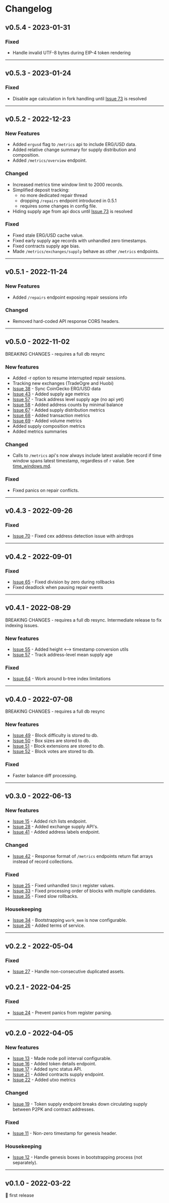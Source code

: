 # Changelog

## v0.5.4 - 2023-01-31

### Fixed
- Handle invalid UTF-8 bytes during EIP-4 token rendering
---

## v0.5.3 - 2023-01-24

### Fixed
- Disable age calculation in fork handling until [Issue 73](https://github.com/abchrisxyz/ergowatch/issues/73) is resolved
---

## v0.5.2 - 2022-12-23

### New Features
- Added `ergusd` flag to `/metrics` api to include ERG/USD data.
- Added relative change summary for supply distribution and composition.
- Added `/metrics/overview` endpoint.

### Changed
- Increased metrics time window limit to 2000 records.
- Simplified deposit tracking:
    - no more dedicated repair thread
    - dropping `/repairs` endpoint introduced in 0.5.1
    - requires some changes in config file.
- Hiding supply age from api docs until [Issue 73](https://github.com/abchrisxyz/ergowatch/issues/73) is resolved

### Fixed
- Fixed stale ERG/USD cache value.
- Fixed early supply age records with unhandled zero timestamps.
- Fixed contracts supply age bias.
- Made `/metrics/exchanges/supply` behave as other `/metrics` endpoints.
---

## v0.5.1 - 2022-11-24

### New Features
- Added `/repairs` endpoint exposing repair sessions info

### Changed
- Removed hard-coded API response CORS headers. 
---

## v0.5.0 - 2022-11-02

BREAKING CHANGES - requires a full db resync

### New features

- Added -r option to resume interrupted repair sessions.
- Tracking new exchanges (TradeOgre and Huobi)
- [Issue 38](https://github.com/abchrisxyz/ergowatch/issues/38) - Sync CoinGecko ERG/USD data
- [Issue 43](https://github.com/abchrisxyz/ergowatch/issues/43) - Added supply age metrics
- [Issue 57](https://github.com/abchrisxyz/ergowatch/issues/57) - Track address level supply age (no api yet)
- [Issue 58](https://github.com/abchrisxyz/ergowatch/issues/58) - Added address counts by minimal balance
- [Issue 67](https://github.com/abchrisxyz/ergowatch/issues/67) - Added supply distribution metrics
- [Issue 68](https://github.com/abchrisxyz/ergowatch/issues/68) - Added transaction metrics
- [Issue 69](https://github.com/abchrisxyz/ergowatch/issues/69) - Added volume metrics
- Added supply composition metrics
- Added metrics summaries

### Changed

- Calls to `/metrics` api's now always include latest available record if time window spans latest timestamp, regardless of `r` value. See [time_windows.md](https://github.com/abchrisxyz/ergowatch/blob/master/api/src/api/routes/metrics/time_windows.md).

### Fixed
- Fixed panics on repair conflicts.
---

## v0.4.3 - 2022-09-26

### Fixed

- [Issue 70](https://github.com/abchrisxyz/ergowatch/issues/70) - Fixed cex address detection issue with airdrops
---

## v0.4.2 - 2022-09-01

### Fixed

- [Issue 65](https://github.com/abchrisxyz/ergowatch/issues/65) - Fixed division by zero during rollbacks
- Fixed deadlock when pausing repair events
---

## v0.4.1 - 2022-08-29

BREAKING CHANGES - requires a full db resync. Intermediate release to fix indexing issues.

### New features
- [Issue 55](https://github.com/abchrisxyz/ergowatch/issues/55) - Added height <--> timestamp conversion utils
- [Issue 57](https://github.com/abchrisxyz/ergowatch/issues/57) - Track address-level mean supply age

### Fixed
- [Issue 64](https://github.com/abchrisxyz/ergowatch/issues/64) - Work around b-tree index limitations
---

## v0.4.0 - 2022-07-08

BREAKING CHANGES - requires a full db resync

### New features
- [Issue 49](https://github.com/abchrisxyz/ergowatch/issues/49) - Block difficulty is stored to db.
- [Issue 50](https://github.com/abchrisxyz/ergowatch/issues/50) - Box sizes are stored to db.
- [Issue 51](https://github.com/abchrisxyz/ergowatch/issues/51) - Block extensions are stored to db.
- [Issue 52](https://github.com/abchrisxyz/ergowatch/issues/52) - Block votes are stored to db.

### Fixed

- Faster balance diff processing.
---

## v0.3.0 - 2022-06-13

### New features
- [Issue 15](https://github.com/abchrisxyz/ergowatch/issues/15) - Added rich lists endpoint.
- [Issue 28](https://github.com/abchrisxyz/ergowatch/issues/28) - Added exchange supply API's.
- [Issue 41](https://github.com/abchrisxyz/ergowatch/issues/41) - Added address labels endpoint.

### Changed
- [Issue 42](https://github.com/abchrisxyz/ergowatch/issues/42) - Response format of `/metrics` endpoints return flat arrays instead of record collections.

### Fixed
- [Issue 25](https://github.com/abchrisxyz/ergowatch/issues/25) - Fixed unhandled `SUnit` register values.
- [Issue 33](https://github.com/abchrisxyz/ergowatch/issues/33) - Fixed processing order of blocks with multiple candidates.
- [Issue 35](https://github.com/abchrisxyz/ergowatch/issues/35) - Fixed slow rollbacks.

### Housekeeping
- [Issue 34](https://github.com/abchrisxyz/ergowatch/issues/34) - Bootstrapping `work_mem` is now configurable.
- [Issue 26](https://github.com/abchrisxyz/ergowatch/issues/26) - Added terms of service.
---

## v0.2.2 - 2022-05-04

### Fixed
- [Issue 27](https://github.com/abchrisxyz/ergowatch/issues/27) - Handle non-consecutive duplicated assets.


## v0.2.1 - 2022-04-25

### Fixed
- [Issue 24](https://github.com/abchrisxyz/ergowatch/issues/24) - Prevent panics from register parsing.
---

## v0.2.0 - 2022-04-05

### New features
- [Issue 13](https://github.com/abchrisxyz/ergowatch/issues/13) - Made node poll interval configurable.
- [Issue 16](https://github.com/abchrisxyz/ergowatch/issues/17) - Added token details endpoint.
- [Issue 17](https://github.com/abchrisxyz/ergowatch/issues/17) - Added sync status API.
- [Issue 21](https://github.com/abchrisxyz/ergowatch/issues/21) - Added contracts supply endpoint.
- [Issue 22](https://github.com/abchrisxyz/ergowatch/issues/22) - Added utxo metrics

### Changed
- [Issue 19](https://github.com/abchrisxyz/ergowatch/issues/19) - Token supply endpoint breaks down circulating supply between P2PK and contract addresses.

### Fixed
- [Issue 11](https://github.com/abchrisxyz/ergowatch/issues/11) - Non-zero timestamp for genesis header.

### Housekeeping
- [Issue 12](https://github.com/abchrisxyz/ergowatch/issues/12) - Handle genesis boxes in bootstrapping process (not separately).
---

## v0.1.0 - 2022-03-22
🎉 first release

